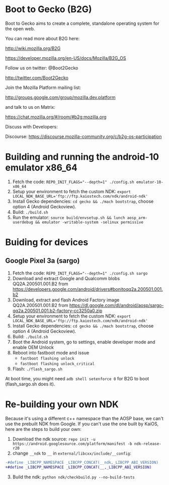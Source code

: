 # Boot to Gecko (B2G)

Boot to Gecko aims to create a complete, standalone operating system for the open web.

You can read more about B2G here:

  http://wiki.mozilla.org/B2G
  
  https://developer.mozilla.org/en-US/docs/Mozilla/B2G_OS

Follow us on twitter: @Boot2Gecko

  http://twitter.com/Boot2Gecko

Join the Mozilla Platform mailing list:

  http://groups.google.com/group/mozilla.dev.platform

and talk to us on Matrix:

  https://chat.mozilla.org/#/room/#b2g:mozilla.org

Discuss with Developers:

  Discourse: https://discourse.mozilla-community.org/c/b2g-os-participation

# Building and running the android-10 emulator x86_64

1. Fetch the code: `REPO_INIT_FLAGS="--depth=1" ./config.sh emulator-10-x86_64`
2. Setup your environment to fetch the custom NDK: `export LOCAL_NDK_BASE_URL='ftp://ftp.kaiostech.com/ndk/android-ndk'`
3. Install Gecko dependencies: `cd gecko && ./mach bootstrap`, choose option 4 (Android Geckoview).
4. Build: `./build.sh`
5. Run the emulator: `source build/envsetup.sh && lunch aosp_arm-userdebug && emulator -writable-system -selinux permissive`

# Buiding for devices

## Google Pixel 3a (sargo)

1. Fetch the code: `REPO_INIT_FLAGS="--depth=1" ./config.sh sargo`
2. Download and extract Google and Qualcomm blobs QQ2A.200501.001.B2 from https://developers.google.com/android/drivers#bonitoqq2a.200501.001.b2 
3. Download, extract and flash Android Factory image QQ2A.200501.001.B2 from https://dl.google.com/dl/android/aosp/sargo-qq2a.200501.001.b2-factory-cc3250a0.zip
4. Setup your environment to fetch the custom NDK: `export LOCAL_NDK_BASE_URL='ftp://ftp.kaiostech.com/ndk/android-ndk'`
5. Install Gecko dependencies: `cd gecko && ./mach bootstrap`, choose option 4 (Android Geckoview).
6. Build: `./build.sh`
7. Boot the Android system, go to settings, enable developer mode and enable OEM Unlock
8. Reboot into fastboot mode and issue
   - `fastboot flashing unlock`
   - `fastboot flashing unlock_critical`
9. Flash: `./flash_sargo.sh`

At boot time, you might need `adb shell setenforce 0` for B2G to boot (flash_sargo.sh does it).

# Re-building your own NDK

Because it's using a different c++ namespace than the AOSP base, we can't use the prebuilt NDK from Google. If you can't use the one built by KaiOS, here are the steps to build your own:
1. Download the ndk source:
`repo init -u https://android.googlesource.com/platform/manifest -b ndk-release-r20`
2. change `__ndk` to `__` in `external/libcxx/include/__config`:
```diff
-#define _LIBCPP_NAMESPACE _LIBCPP_CONCAT(__ndk,_LIBCPP_ABI_VERSION)
+#define _LIBCPP_NAMESPACE _LIBCPP_CONCAT(__,_LIBCPP_ABI_VERSION)
```
3. Build the ndk:
`python ndk/checkbuild.py --no-build-tests`
